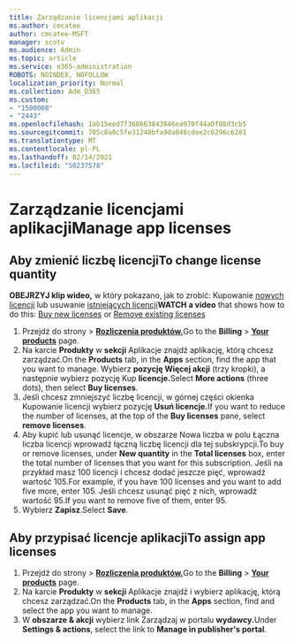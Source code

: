 ```yaml
---
title: Zarządzanie licencjami aplikacji
ms.author: cmcatee
author: cmcatee-MSFT
manager: scotv
ms.audience: Admin
ms.topic: article
ms.service: o365-administration
ROBOTS: NOINDEX, NOFOLLOW
localization_priority: Normal
ms.collection: Adm_O365
ms.custom:
- "1500008"
- "2443"
ms.openlocfilehash: 1ab15eed7f368663843846ea970f44a0f88d3cb5
ms.sourcegitcommit: 705c8a0c5fe31248bfa9da048cdee2c6296c6281
ms.translationtype: MT
ms.contentlocale: pl-PL
ms.lasthandoff: 02/14/2021
ms.locfileid: "50237578"
---
```

# <a name="manage-app-licenses"></a><span data-ttu-id="60faf-102">Zarządzanie licencjami aplikacji</span><span class="sxs-lookup"><span data-stu-id="60faf-102">Manage app licenses</span></span>

## <a name="to-change-license-quantity"></a><span data-ttu-id="60faf-103">Aby zmienić liczbę licencji</span><span class="sxs-lookup"><span data-stu-id="60faf-103">To change license quantity</span></span>

<span data-ttu-id="60faf-104">**OBEJRZYJ klip wideo,** w który pokazano, jak to zrobić: Kupowanie [nowych licencji](https://go.microsoft.com/fwlink/p/?linkid=2154857) lub usuwanie [istniejących licencji](https://go.microsoft.com/fwlink/p/?linkid=2154938)</span><span class="sxs-lookup"><span data-stu-id="60faf-104">**WATCH a video** that shows how to do this: [Buy new licenses](https://go.microsoft.com/fwlink/p/?linkid=2154857) or [Remove existing licenses](https://go.microsoft.com/fwlink/p/?linkid=2154938)</span></span>

1. <span data-ttu-id="60faf-105">Przejdź do strony  >  **[Rozliczenia produktów.](https://go.microsoft.com/fwlink/p/?linkid=842054)**</span><span class="sxs-lookup"><span data-stu-id="60faf-105">Go to the **Billing** > **[Your products](https://go.microsoft.com/fwlink/p/?linkid=842054)** page.</span></span>
2. <span data-ttu-id="60faf-106">Na karcie **Produkty** w **sekcji** Aplikacje znajdź aplikację, którą chcesz zarządzać.</span><span class="sxs-lookup"><span data-stu-id="60faf-106">On the **Products** tab, in the **Apps** section, find the app that you want to manage.</span></span> <span data-ttu-id="60faf-107">Wybierz **pozycję Więcej akcji** (trzy kropki), a następnie wybierz pozycję Kup **licencje.**</span><span class="sxs-lookup"><span data-stu-id="60faf-107">Select **More actions** (three dots), then select **Buy licenses**.</span></span>
3. <span data-ttu-id="60faf-108">Jeśli chcesz zmniejszyć liczbę licencji, w górnej  części okienka Kupowanie licencji wybierz pozycję **Usuń licencje.**</span><span class="sxs-lookup"><span data-stu-id="60faf-108">If you want to reduce the number of licenses, at the top of the **Buy licenses** pane, select **remove licenses**.</span></span>
4. <span data-ttu-id="60faf-109">Aby kupić lub usunąć  licencje, w  obszarze Nowa liczba w polu Łączna liczba licencji wprowadź łączną liczbę licencji dla tej subskrypcji.</span><span class="sxs-lookup"><span data-stu-id="60faf-109">To buy or remove licenses, under **New quantity** in the **Total licenses** box, enter the total number of licenses that you want for this subscription.</span></span> <span data-ttu-id="60faf-110">Jeśli na przykład masz 100 licencji i chcesz dodać jeszcze pięć, wprowadź wartość 105.</span><span class="sxs-lookup"><span data-stu-id="60faf-110">For example, if you have 100 licenses and you want to add five more, enter 105.</span></span> <span data-ttu-id="60faf-111">Jeśli chcesz usunąć pięć z nich, wprowadź wartość 95.</span><span class="sxs-lookup"><span data-stu-id="60faf-111">If you want to remove five of them, enter 95.</span></span>
5. <span data-ttu-id="60faf-112">Wybierz **Zapisz**.</span><span class="sxs-lookup"><span data-stu-id="60faf-112">Select **Save**.</span></span>

## <a name="to-assign-app-licenses"></a><span data-ttu-id="60faf-113">Aby przypisać licencje aplikacji</span><span class="sxs-lookup"><span data-stu-id="60faf-113">To assign app licenses</span></span>

1. <span data-ttu-id="60faf-114">Przejdź do strony  >  **[Rozliczenia produktów.](https://go.microsoft.com/fwlink/p/?linkid=842054)**</span><span class="sxs-lookup"><span data-stu-id="60faf-114">Go to the **Billing** > **[Your products](https://go.microsoft.com/fwlink/p/?linkid=842054)** page.</span></span>
2. <span data-ttu-id="60faf-115">Na karcie **Produkty** w **sekcji** Aplikacje znajdź i wybierz aplikację, którą chcesz zarządzać.</span><span class="sxs-lookup"><span data-stu-id="60faf-115">On the **Products** tab, in the **Apps** section, find and select the app you want to manage.</span></span>
3. <span data-ttu-id="60faf-116">W **obszarze & akcji** wybierz link Zarządzaj w portalu **wydawcy.**</span><span class="sxs-lookup"><span data-stu-id="60faf-116">Under **Settings & actions**, select the link to **Manage in publisher's portal**.</span></span>